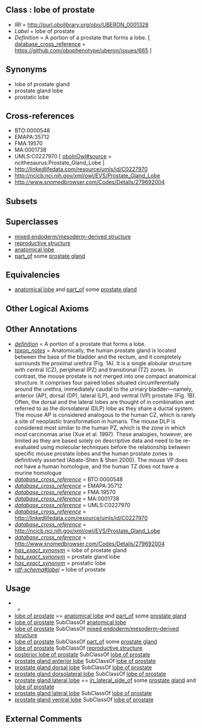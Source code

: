 
## Class : lobe of prostate

 * *IRI* = http://purl.obolibrary.org/obo/UBERON_0001328
 * *Label* = lobe of prostate
 * *Definition* = A portion of a prostate that forms a lobe. [ [database_cross_reference](../../ef/oboInOwl#hasDbXref.md) = https://github.com/obophenotype/uberon/issues/665 ]

## Synonyms

 * lobe of prostate gland
 * prostate gland lobe
 * prostatic lobe

## Cross-references

 * BTO:0000548
 * EMAPA:35712
 * FMA:19570
 * MA:0001738
 * UMLS:C0227970 [ [oboInOwl#source](../../ce/oboInOwl#source.md) = ncithesaurus:Prostate_Gland_Lobe ]
 * http://linkedlifedata.com/resource/umls/id/C0227970
 * http://ncicb.nci.nih.gov/xml/owl/EVS/Prostate_Gland_Lobe
 * http://www.snomedbrowser.com/Codes/Details/279692004

## Subsets


## Superclasses

 * [mixed endoderm/mesoderm-derived structure](../../UBERON/77/UBERON_0000077.md)
 * [reproductive structure](../../UBERON/56/UBERON_0005156.md)
 * [anatomical lobe](../../UBERON/12/UBERON_0009912.md)
 * [part_of](../../BFO/50/BFO_0000050.md) some [prostate gland](../../UBERON/67/UBERON_0002367.md)

## Equivalencies

 * [anatomical lobe](../../UBERON/12/UBERON_0009912.md) and [part_of](../../BFO/50/BFO_0000050.md) some [prostate gland](../../UBERON/67/UBERON_0002367.md)

## Other Logical Axioms


## Other Annotations

 * *[definition](../../IAO/15/IAO_0000115.md)* = A portion of a prostate that forms a lobe.
 * *[taxon_notes](../../UBPROP/08/UBPROP_0000008.md)* = Anatomically, the human prostate gland is located between the base of the bladder and the rectum, and it completely surrounds the proximal urethra (Fig. 1A). It is a single alobular structure with central (CZ), peripheral (PZ) and transitional (TZ) zones. In contrast, the mouse prostate is not merged into one compact anatomical structure. It comprises four paired lobes situated circumferentially around the urethra, immediately caudal to the urinary bladder—namely, anterior (AP), dorsal (DP), lateral (LP), and ventral (VP) prostate (Fig. 1B). Often, the dorsal and the lateral lobes are thought of in combination and referred to as the dorsolateral (DLP) lobe as they share a ductal system. The mouse AP is considered analogous to the human CZ, which is rarely a site of neoplastic transformation in humans. The mouse DLP is considered most similar to the human PZ, which is the zone in which most carcinomas arise (Xue et al. 1997). These analogies, however, are limited as they are based solely on descriptive data and need to be re-evaluated using molecular techniques before the relationship between specific mouse prostate lobes and the human prostate zones is definitively asserted (Abate-Shen & Shen 2000). The mouse VP does not have a human homologue, and the human TZ does not have a murine homologue 
 * *[database_cross_reference](../../ef/oboInOwl#hasDbXref.md)* = BTO:0000548
 * *[database_cross_reference](../../ef/oboInOwl#hasDbXref.md)* = EMAPA:35712
 * *[database_cross_reference](../../ef/oboInOwl#hasDbXref.md)* = FMA:19570
 * *[database_cross_reference](../../ef/oboInOwl#hasDbXref.md)* = MA:0001738
 * *[database_cross_reference](../../ef/oboInOwl#hasDbXref.md)* = UMLS:C0227970
 * *[database_cross_reference](../../ef/oboInOwl#hasDbXref.md)* = http://linkedlifedata.com/resource/umls/id/C0227970
 * *[database_cross_reference](../../ef/oboInOwl#hasDbXref.md)* = http://ncicb.nci.nih.gov/xml/owl/EVS/Prostate_Gland_Lobe
 * *[database_cross_reference](../../ef/oboInOwl#hasDbXref.md)* = http://www.snomedbrowser.com/Codes/Details/279692004
 * *[has_exact_synonym](../../ym/oboInOwl#hasExactSynonym.md)* = lobe of prostate gland
 * *[has_exact_synonym](../../ym/oboInOwl#hasExactSynonym.md)* = prostate gland lobe
 * *[has_exact_synonym](../../ym/oboInOwl#hasExactSynonym.md)* = prostatic lobe
 * *[rdf-schema#label](../../el/rdf-schema#label.md)* = lobe of prostate

## Usage

 * -
 * [lobe of prostate](../../UBERON/28/UBERON_0001328.md) == [anatomical lobe](../../UBERON/12/UBERON_0009912.md) and [part_of](../../BFO/50/BFO_0000050.md) some [prostate gland](../../UBERON/67/UBERON_0002367.md)
 * [lobe of prostate](../../UBERON/28/UBERON_0001328.md) SubClassOf [anatomical lobe](../../UBERON/12/UBERON_0009912.md)
 * [lobe of prostate](../../UBERON/28/UBERON_0001328.md) SubClassOf [mixed endoderm/mesoderm-derived structure](../../UBERON/77/UBERON_0000077.md)
 * [lobe of prostate](../../UBERON/28/UBERON_0001328.md) SubClassOf [part_of](../../BFO/50/BFO_0000050.md) some [prostate gland](../../UBERON/67/UBERON_0002367.md)
 * [lobe of prostate](../../UBERON/28/UBERON_0001328.md) SubClassOf [reproductive structure](../../UBERON/56/UBERON_0005156.md)
 * [posterior lobe of prostate](../../UBERON/41/UBERON_0035341.md) SubClassOf [lobe of prostate](../../UBERON/28/UBERON_0001328.md)
 * [prostate gland anterior lobe](../../UBERON/29/UBERON_0001329.md) SubClassOf [lobe of prostate](../../UBERON/28/UBERON_0001328.md)
 * [prostate gland dorsal lobe](../../UBERON/92/UBERON_0015792.md) SubClassOf [lobe of prostate](../../UBERON/28/UBERON_0001328.md)
 * [prostate gland dorsolateral lobe](../../UBERON/08/UBERON_0008808.md) SubClassOf [lobe of prostate](../../UBERON/28/UBERON_0001328.md)
 * [prostate gland lateral lobe](../../UBERON/37/UBERON_0013637.md) == [in_lateral_side_of](../../BSPO/26/BSPO_0000126.md) some [prostate gland](../../UBERON/67/UBERON_0002367.md) and [lobe of prostate](../../UBERON/28/UBERON_0001328.md)
 * [prostate gland lateral lobe](../../UBERON/37/UBERON_0013637.md) SubClassOf [lobe of prostate](../../UBERON/28/UBERON_0001328.md)
 * [prostate gland ventral lobe](../../UBERON/15/UBERON_0007615.md) SubClassOf [lobe of prostate](../../UBERON/28/UBERON_0001328.md)

## External Comments

